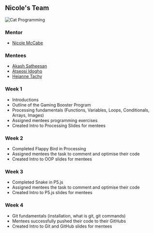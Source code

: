 ## Nicole's Team

![Cat Programming](https://media.giphy.com/media/LmNwrBhejkK9EFP504/giphy.gif)

### Mentor
* [Nicole McCabe](https://github.com/nicolemccabechu)

### Mentees
* [Akash Satheesan](https://github.com/asatheesan)
* [Atseosi Idogho](https://github.com/atseosi)
* [Heianne Tachy](https://github.com/nicolemccabechu)

### Week 1
* Introductions
* Outline of the Gaming Booster Program
* Processing fundamentals (Functions, Variables, Loops, Conditionals, Arrays, Images)
* Assigned mentees programming exercises
* Created Intro to Processing Slides for mentees

### Week 2
* Completed Flappy Bird in Processing
* Assigned mentees the task to comment and optimise their code
* Created Intro to OOP slides for mentees

### Week 3
* Completed Snake in P5.js
* Assigned mentees the task to comment and optimise their code
* Created Intro to P5.js slides for mentees

### Week 4
* Git fundamentals (installation, what is git, git commands)
* Mentees successfully pushed their code to their GitHubs
* Created Intro to Git and GitHub slides for mentees
